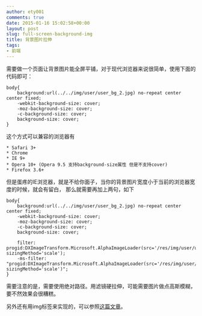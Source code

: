 ```yaml
---
author: ety001
comments: true
date: 2015-01-16 15:02:58+00:00
layout: post
slug: full-screen-background-img
title: 背景图片拉伸
tags:
- 前端
---
```


需要做一个页面让背景图片能全屏平铺，对于现代浏览器来说很简单，使用下面的代码即可：

```
body{
    background:url(../../img/user/user_bg_2.jpg) no-repeat center center fixed;
    -webkit-background-size: cover;
    -moz-background-size: cover;
    -c-background-size: cover;
    background-size: cover;
}
```

这个方式可以兼容的浏览器有

    * Safari 3+
    * Chrome
    * IE 9+
    * Opera 10+ (Opera 9.5 支持background-size属性 但是不支持cover)
    * Firefox 3.6+

但是蛋疼的IE浏览器，就是不给你面子，当你的背景图片宽度小于当前的浏览器宽度的时候，就会有留白，
那么就需要再加上两句，如下

```
body{
    background:url(../../img/user/user_bg_2.jpg) no-repeat center center fixed;
    -webkit-background-size: cover;
    -moz-background-size: cover;
    -c-background-size: cover;
    background-size: cover;

    filter: progid:DXImageTransform.Microsoft.AlphaImageLoader(src='/res/img/user/user_bg_2.jpg', sizingMethod='scale');
    -ms-filter: "progid:DXImageTransform.Microsoft.AlphaImageLoader(src='/res/img/user/user_bg_2.jpg', sizingMethod='scale')";
}
```

需要注意的是，需要使用绝对路径。用滤镜硬拉伸，可能需要图片做点高斯模糊，要不然效果会很糟糕。

另外还有用img标签来实现的，可以参照[这篇文章](http://huilang.me/perfect-full-page-background-image/)。

